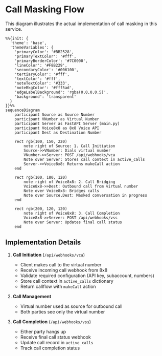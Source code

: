 # Call Masking Flow

This diagram illustrates the actual implementation of call masking in this service.

```mermaid
%%{init: {
  'theme': 'base', 
  'themeVariables': {
    'primaryColor': '#BB2528',
    'primaryTextColor': '#fff',
    'primaryBorderColor': '#7C0000',
    'lineColor': '#F8B229',
    'secondaryColor': '#006100',
    'tertiaryColor': '#fff',
    'textColor': '#fff',
    'noteTextColor': '#333',
    'noteBkgColor': '#fff5ad',
    'edgeLabelBackground': 'rgba(0,0,0,0.5)',
    'background': 'transparent'
  }
}}%%
sequenceDiagram
    participant Source as Source Number
    participant VNumber as Virtual Number
    participant Server as FastAPI Server (main.py)
    participant Voice8x8 as 8x8 Voice API
    participant Dest as Destination Number

    rect rgb(100, 150, 220)
        note right of Source: 1. Call Initiation
        Source->>VNumber: Dials virtual number
        VNumber->>Server: POST /api/webhooks/vca
        Note over Server: Stores call context in active_calls
        Server->>Voice8x8: Returns makeCall action
    end

    rect rgb(100, 180, 120)
        note right of Voice8x8: 2. Call Bridging
        Voice8x8->>Dest: Outbound call from virtual number
        Note over Voice8x8: Bridges calls
        Note over Source,Dest: Masked conversation in progress
    end

    rect rgb(200, 120, 120)
        note right of Voice8x8: 3. Call Completion
        Voice8x8->>Server: POST /api/webhooks/vss
        Note over Server: Updates final call status
    end
```

## Implementation Details

1. **Call Initiation** (`/api/webhooks/vca`)
   - Client makes call to the virtual number
   - Receive incoming call webhook from 8x8
   - Validate required configuration (API key, subaccount, numbers)
   - Store call context in `active_calls` dictionary
   - Return callflow with `makeCall` action

2. **Call Management**
   - Virtual number used as source for outbound call
   - Both parties see only the virtual number

3. **Call Completion** (`/api/webhooks/vss`)
   - Either party hangs up
   - Receive final call status webhook
   - Update call record in `active_calls`
   - Track call completion status
